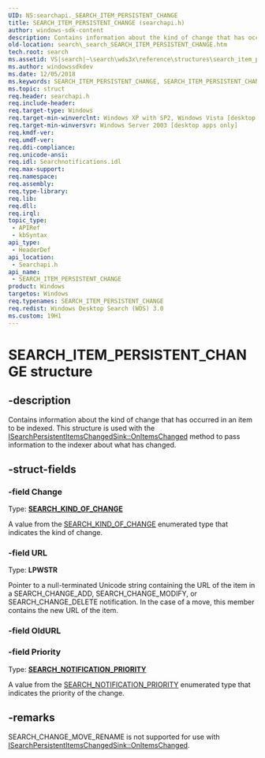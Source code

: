 ```yaml
---
UID: NS:searchapi._SEARCH_ITEM_PERSISTENT_CHANGE
title: SEARCH_ITEM_PERSISTENT_CHANGE (searchapi.h)
author: windows-sdk-content
description: Contains information about the kind of change that has occurred in an item to be indexed. This structure is used with the ISearchPersistentItemsChangedSink::OnItemsChanged method to pass information to the indexer about what has changed.
old-location: search\_search_SEARCH_ITEM_PERSISTENT_CHANGE.htm
tech.root: search
ms.assetid: VS|search|~\search\wds3x\reference\structures\search_item_persistent_change.htm
ms.author: windowssdkdev
ms.date: 12/05/2018
ms.keywords: SEARCH_ITEM_PERSISTENT_CHANGE, SEARCH_ITEM_PERSISTENT_CHANGE structure [search], _search_SEARCH_ITEM_PERSISTENT_CHANGE, search._search_SEARCH_ITEM_PERSISTENT_CHANGE, searchapi/SEARCH_ITEM_PERSISTENT_CHANGE
ms.topic: struct
req.header: searchapi.h
req.include-header: 
req.target-type: Windows
req.target-min-winverclnt: Windows XP with SP2, Windows Vista [desktop apps only]
req.target-min-winversvr: Windows Server 2003 [desktop apps only]
req.kmdf-ver: 
req.umdf-ver: 
req.ddi-compliance: 
req.unicode-ansi: 
req.idl: Searchnotifications.idl
req.max-support: 
req.namespace: 
req.assembly: 
req.type-library: 
req.lib: 
req.dll: 
req.irql: 
topic_type:
 - APIRef
 - kbSyntax
api_type:
 - HeaderDef
api_location:
 - Searchapi.h
api_name:
 - SEARCH_ITEM_PERSISTENT_CHANGE
product: Windows
targetos: Windows
req.typenames: SEARCH_ITEM_PERSISTENT_CHANGE
req.redist: Windows Desktop Search (WDS) 3.0
ms.custom: 19H1
---
```


# SEARCH_ITEM_PERSISTENT_CHANGE structure


## -description


Contains information about the kind of change that has occurred in an item to be indexed.  This structure is used with the <a href="https://docs.microsoft.com/windows/desktop/api/searchapi/nf-searchapi-isearchpersistentitemschangedsink-onitemschanged">ISearchPersistentItemsChangedSink::OnItemsChanged</a> method to pass information to the indexer about what has changed.


## -struct-fields




### -field Change

Type: <b><a href="https://docs.microsoft.com/windows/desktop/api/searchapi/ne-searchapi-_search_kind_of_change">SEARCH_KIND_OF_CHANGE</a></b>

A value from the <a href="https://docs.microsoft.com/windows/desktop/api/searchapi/ne-searchapi-_search_kind_of_change">SEARCH_KIND_OF_CHANGE</a> enumerated type that indicates the kind of change.


### -field URL

Type: <b>LPWSTR</b>

Pointer to a null-terminated Unicode string containing the URL of the item in a SEARCH_CHANGE_ADD, SEARCH_CHANGE_MODIFY, or SEARCH_CHANGE_DELETE notification. In the case of a move, this member contains the new URL of the item.


### -field OldURL

 


### -field Priority

Type: <b><a href="https://docs.microsoft.com/windows/desktop/api/searchapi/ne-searchapi-_search_notification_priority">SEARCH_NOTIFICATION_PRIORITY</a></b>

A value from the <a href="https://docs.microsoft.com/windows/desktop/api/searchapi/ne-searchapi-_search_notification_priority">SEARCH_NOTIFICATION_PRIORITY</a> enumerated type that indicates the priority of the change.


## -remarks



SEARCH_CHANGE_MOVE_RENAME is not supported for use with <a href="https://docs.microsoft.com/windows/desktop/api/searchapi/nf-searchapi-isearchpersistentitemschangedsink-onitemschanged">ISearchPersistentItemsChangedSink::OnItemsChanged</a>.
            



